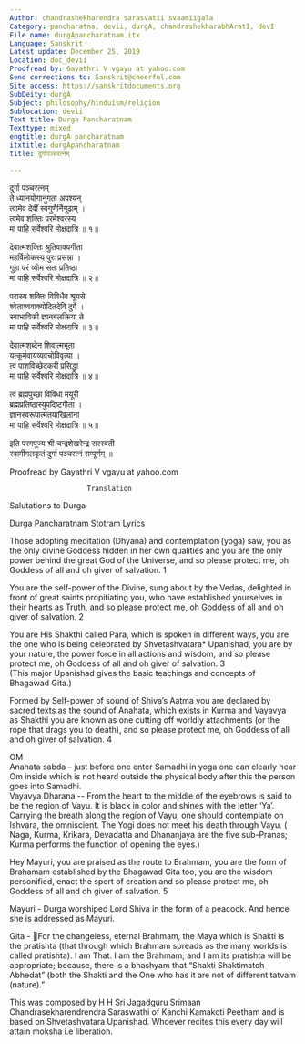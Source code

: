 ```yaml
---
Author: chandrashekharendra sarasvatii svaamiigala
Category: pancharatna, devii, durgA, chandrashekharabhAratI, devI
File name: durgApancharatnam.itx
Language: Sanskrit
Latest update: December 25, 2019
Location: doc_devii
Proofread by: Gayathri V vgayu at yahoo.com
Send corrections to: Sanskrit@cheerful.com
Site access: https://sanskritdocuments.org
SubDeity: durgA
Subject: philosophy/hinduism/religion
Sublocation: devii
Text title: Durga Pancharatnam
Texttype: mixed
engtitle: durgA pancharatnam
itxtitle: durgApancharatnam
title: दुर्गापञ्चरत्नम्

---
```

  
 दुर्गा पञ्चरत्नम्   
ते ध्यानयोगानुगता अपश्यन्  
     त्वामेव देवीं स्वगुणैर्निगूढाम् ।  
त्वमेव शक्तिः परमेश्वरस्य  
     मां पाहि सर्वेश्वरि मोक्षदात्रि ॥ १॥  
  
देवात्मशक्तिः श्रुतिवाक्यगीता  
     महर्षिलोकस्य पुरः प्रसन्ना ।  
गुहा परं व्योम सतः प्रतिष्ठा  
     मां पाहि सर्वेश्वरि मोक्षदात्रि ॥ २॥  
  
परास्य शक्तिः विविधैव श्रूयसे  
     श्वेताश्ववाक्योदितदेवि दुर्गे ।  
स्वाभाविकी ज्ञानबलक्रिया ते  
     मां पाहि सर्वेश्वरि मोक्षदात्रि ॥ ३॥  
  
देवात्मशब्देन शिवात्मभूता  
     यत्कूर्मवायव्यवचोविवृत्या ।  
त्वं पाशविच्छेदकरी प्रसिद्धा  
     मां पाहि सर्वेश्वरि मोक्षदात्रि ॥ ४॥  
  
त्वं ब्रह्मपुच्छा विविधा मयूरी  
     ब्रह्मप्रतिष्ठास्युपदिष्टगीता ।  
ज्ञानस्वरूपात्मतयाखिलानां  
     मां पाहि सर्वेश्वरि मोक्षदात्रि ॥ ५॥  
  
इति परमपूज्य श्री चन्द्रशेखरेन्द्र सरस्वती  
स्वामीगलकृतं दुर्गा पञ्चरत्नं सम्पूर्णम् ॥  
  
  
Proofread by Gayathri V vgayu at yahoo.com  
  
                       Translation  
  
Salutations to Durga  
  
Durga Pancharatnam Stotram Lyrics  
  
Those adopting meditation (Dhyana) and contemplation (yoga) saw, you as the only divine Goddess hidden in her own qualities and you are the only power behind the great God of the Universe, and so please protect me, oh Goddess of all and oh giver of salvation. 1  
  
You are the self-power of the Divine, sung about by the Vedas, delighted in front of great saints propitiating you, who have established yourselves in their hearts as Truth, and so please protect me, oh Goddess of all and oh giver of salvation. 2  
  
You are His Shakthi called Para, which is spoken in different ways, you are the one who is being celebrated by Shvetashvatara* Upanishad, you are by your nature, the power force in all actions and wisdom, and so please protect me, oh Goddess of all and oh giver of salvation. 3  
(This major Upanishad gives the basic teachings and concepts of Bhagawad Gita.)  
  
Formed by Self-power of sound of Shiva’s Aatma you are declared by sacred texts as the sound of Anahata, which exists in Kurma and Vayavya as Shakthi you are known as one cutting off worldly attachments (or the rope that drags you to death), and so please protect me, oh Goddess of all and oh giver of salvation. 4  
  
OM  
Anahata sabda – just before one enter Samadhi in yoga one can clearly hear Om inside which is not heard outside the physical body after this the person goes into Samadhi.  
Vayavya Dharana --  From the heart to the middle of the eyebrows is said to be the region of Vayu. It is black in color and shines with the letter ‘Ya’. Carrying the breath along the region of Vayu, one should contemplate on Ishvara, the omniscient. The Yogi does not meet his death through Vayu. ( Naga, Kurma, Krikara, Devadatta and Dhananjaya are the five sub-Pranas; Kurma performs the function of opening the eyes.)  
  
Hey Mayuri, you are praised as the route to Brahmam, you are the form of Brahamam established by the Bhagawad Gita too, you are the wisdom personified, enact the sport of creation and so please protect me, oh Goddess of all and oh giver of salvation. 5  
  
Mayuri - Durga worshiped Lord Shiva in the form of a peacock. And hence she is addressed as Mayuri.  
  
Gita -  ᳚For the changeless, eternal Brahmam, the Maya which is Shakti is the pratishta (that through which Brahmam spreads as the many worlds is called pratishta). I am That. I am the Brahmam; and I am its pratishta will be appropriate; because, there is a bhashyam that “Shakti Shaktimatoh Abhedat” (both the Shakti and the One who has it are not of different tatvam (nature).”  
  
This was composed by H H Sri Jagadguru Srimaan Chandrasekharendrendra Saraswathi of Kanchi Kamakoti Peetham and is based on Shvetashvatara Upanishad.  Whoever recites this every day will attain moksha i.e liberation.  
  
  

